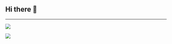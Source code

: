 ## Hi there 👋

<hr>


  ![](https://github-readme-stats.vercel.app/api?username=BlackSpirits\&include_all_commits=true\&theme=dracula)
  
  ![](https://github-readme-stats.vercel.app/api/top-langs/?username=BlackSpirits\&layout=compact\&theme=dracula)

